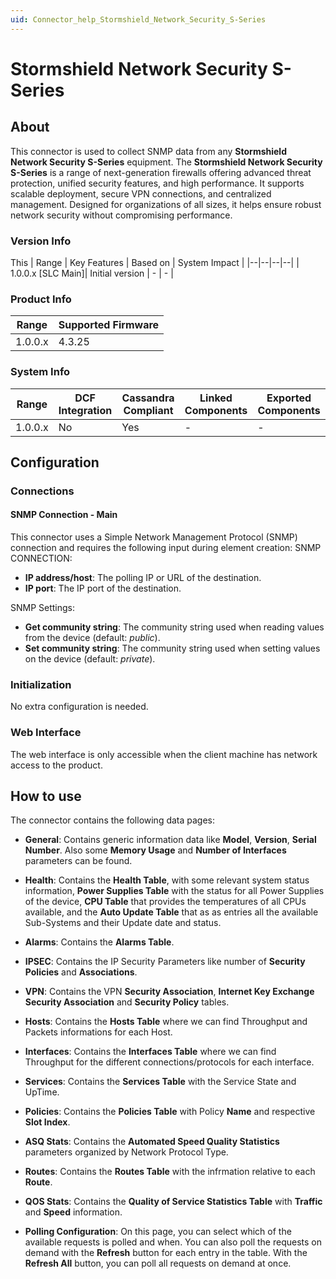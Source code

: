 ```yaml
---
uid: Connector_help_Stormshield_Network_Security_S-Series
---
```


# Stormshield Network Security S-Series

## About
This connector is used to collect SNMP data from any **Stormshield Network Security S-Series** equipment.
The **Stormshield Network Security S-Series** is a range of next-generation firewalls offering advanced threat protection, unified security features, and high performance. It supports scalable deployment, secure VPN connections, and centralized management. Designed for organizations of all sizes, it helps ensure robust network security without compromising performance.
### Version Info
This
| Range | Key Features | Based on | System Impact |
|--|--|--|--|
| 1.0.0.x [SLC Main]| Initial version | - | - |


### Product Info

| Range     | Supported Firmware     |
|-----------|------------------------|
| 1.0.0.x   |    4.3.25    |

### System Info

| Range     | DCF Integration     | Cassandra Compliant     | Linked Components     | Exported Components     |
|-----------|---------------------|-------------------------|-----------------------|-------------------------|
| 1.0.0.x   | No                  | Yes                     | -                     | -                       |

## Configuration

### Connections

#### SNMP Connection - Main
This connector uses a Simple Network Management Protocol (SNMP) connection and requires the following input during element creation:
SNMP CONNECTION:

- **IP address/host**: The polling IP or URL of the destination.
- **IP port**: The IP port of the destination.

SNMP Settings:

- **Get community string**: The community string used when reading values from the device (default: *public*).
- **Set community string**: The community string used when setting values on the device (default: *private*).

### Initialization

No extra configuration is needed.

### Web Interface

The web interface is only accessible when the client machine has network access to the product.

## How to use 

The connector contains the following data pages:

- **General**: Contains generic information data like **Model**, **Version**, **Serial Number**. Also some **Memory Usage** and **Number of Interfaces** parameters can be found.

- **Health**: Contains the **Health Table**, with some relevant system status information, **Power Supplies Table** with the status for all Power Supplies of the device, **CPU Table** that provides the temperatures of all CPUs available, and the **Auto Update Table** that as as entries all the available Sub-Systems and their Update date and status.

- **Alarms**: Contains the **Alarms Table**.

- **IPSEC**: Contains the IP Security Parameters like number of **Security Policies** and **Associations**.

- **VPN**: Contains the VPN **Security Association**, **Internet Key Exchange Security Association** and **Security Policy** tables.

- **Hosts**: Contains the **Hosts Table** where we can find Throughput and Packets informations for each Host.

- **Interfaces**: Contains the **Interfaces Table**  where we can find Throughput for the different connections/protocols for each interface.

- **Services**: Contains the **Services Table** with the Service State and UpTime.

- **Policies**: Contains the **Policies Table** with Policy **Name** and respective **Slot Index**.

- **ASQ Stats**: Contains the **Automated Speed Quality Statistics** parameters organized by Network Protocol Type.

- **Routes**: Contains the **Routes Table** with the infrmation relative to each **Route**.

- **QOS Stats**: Contains the **Quality of Service Statistics Table** with **Traffic** and **Speed** information. 

- **Polling Configuration**: On this page, you can select which of the available requests is polled and when. You can also poll the requests on demand with the **Refresh** button for each entry in the table. With the **Refresh All** button, you can poll all requests on demand at once.
